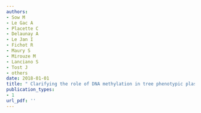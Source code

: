 ```yaml
---
authors: 
- Sow M 
- Le Gac A 
- Placette C 
- Delaunay A 
- Le Jan I 
- Fichot R 
- Maury S 
- Mirouze M 
- Lanciano S 
- Tost J 
- others  
date: 2018-01-01
title: " Clarifying the role of DNA methylation in tree phenotypic plasticity "
publication_types:
- 1
url_pdf: ''
---
```

